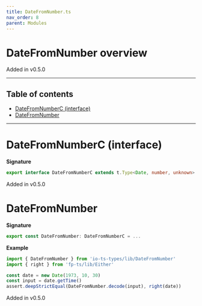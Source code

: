 ```yaml
---
title: DateFromNumber.ts
nav_order: 8
parent: Modules
---
```


# DateFromNumber overview

Added in v0.5.0

---

<h2 class="text-delta">Table of contents</h2>

- [DateFromNumberC (interface)](#datefromnumberc-interface)
- [DateFromNumber](#datefromnumber)

---

# DateFromNumberC (interface)

**Signature**

```ts
export interface DateFromNumberC extends t.Type<Date, number, unknown> {}
```

Added in v0.5.0

# DateFromNumber

**Signature**

```ts
export const DateFromNumber: DateFromNumberC = ...
```

**Example**

```ts
import { DateFromNumber } from 'io-ts-types/lib/DateFromNumber'
import { right } from 'fp-ts/lib/Either'

const date = new Date(1973, 10, 30)
const input = date.getTime()
assert.deepStrictEqual(DateFromNumber.decode(input), right(date))
```

Added in v0.5.0
